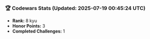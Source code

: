 ### 🏆 Codewars Stats (Updated: 2025-07-19 00:45:24 UTC)

- **Rank:** 8 kyu
- **Honor Points:** 3
- **Completed Challenges:** 1
